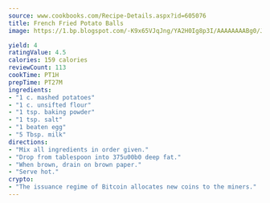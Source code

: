 ```yaml
---
source: www.cookbooks.com/Recipe-Details.aspx?id=605076
title: French Fried Potato Balls
image: https://1.bp.blogspot.com/-K9x65VJqJng/YA2H0Ig8p3I/AAAAAAAABg0/JRKr7ZzesxofwlGw6YudXad_aQn9BD52QCLcBGAsYHQ/s299/2.png

yield: 4
ratingValue: 4.5
calories: 159 calories
reviewCount: 113
cookTime: PT1H
prepTime: PT27M
ingredients:
- "1 c. mashed potatoes"
- "1 c. unsifted flour"
- "1 tsp. baking powder"
- "1 tsp. salt"
- "1 beaten egg"
- "5 Tbsp. milk"
directions:
- "Mix all ingredients in order given."
- "Drop from tablespoon into 375u00b0 deep fat."
- "When brown, drain on brown paper."
- "Serve hot."
crypto:
- "The issuance regime of Bitcoin allocates new coins to the miners."
---
```

